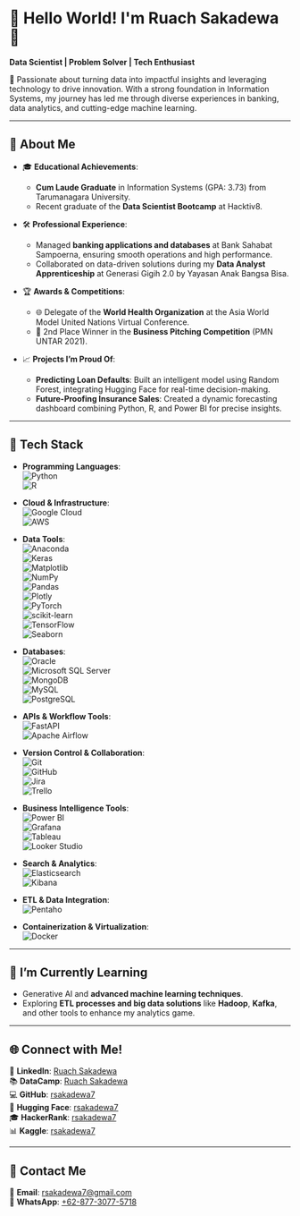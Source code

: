 # 👋 Hello World! I'm Ruach Sakadewa 🌟  
**Data Scientist | Problem Solver | Tech Enthusiast**  

🎯 Passionate about turning data into impactful insights and leveraging technology to drive innovation. With a strong foundation in Information Systems, my journey has led me through diverse experiences in banking, data analytics, and cutting-edge machine learning.  

---

## 🌟 About Me  

- 🎓 **Educational Achievements**:  
  - **Cum Laude Graduate** in Information Systems (GPA: 3.73) from Tarumanagara University.  
  - Recent graduate of the **Data Scientist Bootcamp** at Hacktiv8.  

- 🛠 **Professional Experience**:  
  - Managed **banking applications and databases** at Bank Sahabat Sampoerna, ensuring smooth operations and high performance.  
  - Collaborated on data-driven solutions during my **Data Analyst Apprenticeship** at Generasi Gigih 2.0 by Yayasan Anak Bangsa Bisa.  

- 🏆 **Awards & Competitions**:  
  - 🌐 Delegate of the **World Health Organization** at the Asia World Model United Nations Virtual Conference.  
  - 🥈 2nd Place Winner in the **Business Pitching Competition** (PMN UNTAR 2021).  

- 📈 **Projects I’m Proud Of**:  
  - **Predicting Loan Defaults**: Built an intelligent model using Random Forest, integrating Hugging Face for real-time decision-making.  
  - **Future-Proofing Insurance Sales**: Created a dynamic forecasting dashboard combining Python, R, and Power BI for precise insights.  

---

## 🧰 Tech Stack  

- **Programming Languages**:  
  ![Python](https://img.shields.io/badge/python-3670A0?style=for-the-badge&logo=python&logoColor=ffdd54)  
  ![R](https://img.shields.io/badge/r-%23276DC3.svg?style=for-the-badge&logo=r&logoColor=white)  

- **Cloud & Infrastructure**:  
  ![Google Cloud](https://img.shields.io/badge/GoogleCloud-%234285F4.svg?style=for-the-badge&logo=google-cloud&logoColor=white)  
  ![AWS](https://img.shields.io/badge/AWS-%23FF9900.svg?style=for-the-badge&logo=amazon-aws&logoColor=white)  

- **Data Tools**:  
  ![Anaconda](https://img.shields.io/badge/Anaconda-%2344A833.svg?style=for-the-badge&logo=anaconda&logoColor=white)  
  ![Keras](https://img.shields.io/badge/Keras-%23D00000.svg?style=for-the-badge&logo=Keras&logoColor=white)  
  ![Matplotlib](https://img.shields.io/badge/Matplotlib-%23ffffff.svg?style=for-the-badge&logo=Matplotlib&logoColor=blue)  
  ![NumPy](https://img.shields.io/badge/numpy-%23013243.svg?style=for-the-badge&logo=numpy&logoColor=white)  
  ![Pandas](https://img.shields.io/badge/pandas-%23150458.svg?style=for-the-badge&logo=pandas&logoColor=white)  
  ![Plotly](https://img.shields.io/badge/Plotly-%233F4F75.svg?style=for-the-badge&logo=plotly&logoColor=white)  
  ![PyTorch](https://img.shields.io/badge/PyTorch-%23EE4C2C.svg?style=for-the-badge&logo=PyTorch&logoColor=white)  
  ![scikit-learn](https://img.shields.io/badge/scikit--learn-%23F7931E.svg?style=for-the-badge&logo=scikit-learn&logoColor=white)  
  ![TensorFlow](https://img.shields.io/badge/TensorFlow-%23FF6F00.svg?style=for-the-badge&logo=TensorFlow&logoColor=white)  
  ![Seaborn](https://img.shields.io/badge/Seaborn-%23FF9E1B.svg?style=for-the-badge&logo=seaborn&logoColor=white)  

- **Databases**:  
  ![Oracle](https://img.shields.io/badge/Oracle-F80000?style=for-the-badge&logo=oracle&logoColor=white)  
  ![Microsoft SQL Server](https://img.shields.io/badge/Microsoft%20SQL%20Server-CC2927?style=for-the-badge&logo=microsoft%20sql%20server&logoColor=white)  
  ![MongoDB](https://img.shields.io/badge/MongoDB-%234ea94b.svg?style=for-the-badge&logo=mongodb&logoColor=white)  
  ![MySQL](https://img.shields.io/badge/mysql-4479A1.svg?style=for-the-badge&logo=mysql&logoColor=white)  
  ![PostgreSQL](https://img.shields.io/badge/postgres-%23316192.svg?style=for-the-badge&logo=postgresql&logoColor=white)  

- **APIs & Workflow Tools**:  
  ![FastAPI](https://img.shields.io/badge/FastAPI-005571?style=for-the-badge&logo=fastapi)  
  ![Apache Airflow](https://img.shields.io/badge/Apache%20Airflow-017CEE?style=for-the-badge&logo=Apache%20Airflow&logoColor=white)  

- **Version Control & Collaboration**:  
  ![Git](https://img.shields.io/badge/git-%23F05033.svg?style=for-the-badge&logo=git&logoColor=white)  
  ![GitHub](https://img.shields.io/badge/github-%23121011.svg?style=for-the-badge&logo=github&logoColor=white)  
  ![Jira](https://img.shields.io/badge/jira-%230A0FFF.svg?style=for-the-badge&logo=jira&logoColor=white)  
  ![Trello](https://img.shields.io/badge/Trello-%23026AA7.svg?style=for-the-badge&logo=Trello&logoColor=white)  

- **Business Intelligence Tools**:  
  ![Power BI](https://img.shields.io/badge/power_bi-F2C811?style=for-the-badge&logo=powerbi&logoColor=black)  
  ![Grafana](https://img.shields.io/badge/grafana-%23F46800.svg?style=for-the-badge&logo=grafana&logoColor=white)  
  ![Tableau](https://img.shields.io/badge/Tableau-%2300A1E4.svg?style=for-the-badge&logo=tableau&logoColor=white)  
  ![Looker Studio](https://img.shields.io/badge/Looker_Studio-%230E68A0.svg?style=for-the-badge&logo=googlelookerstudio&logoColor=white)  

- **Search & Analytics**:  
  ![Elasticsearch](https://img.shields.io/badge/elasticsearch-%230377CC.svg?style=for-the-badge&logo=elasticsearch&logoColor=white)  
  ![Kibana](https://img.shields.io/badge/Kibana-%23F9D65A.svg?style=for-the-badge&logo=kibana&logoColor=white)  

- **ETL & Data Integration**:  
  ![Pentaho](https://img.shields.io/badge/Pentaho-%23E3242B.svg?style=for-the-badge&logo=Pentaho&logoColor=white)

- **Containerization & Virtualization**:  
  ![Docker](https://img.shields.io/badge/Docker-%232496ED.svg?style=for-the-badge&logo=docker&logoColor=white)

---

## 🌱 I’m Currently Learning  
- Generative AI and **advanced machine learning techniques**.  
- Exploring **ETL processes and big data solutions** like **Hadoop**, **Kafka**, and other tools to enhance my analytics game.

---

## 🌐 Connect with Me!  
💼 **LinkedIn**: [Ruach Sakadewa](https://www.linkedin.com/in/ruachsakadewa/)  
📚 **DataCamp**: [Ruach Sakadewa](https://www.datacamp.com/portfolio/rsakadewa7)  
💻 **GitHub**: [rsakadewa7](https://github.com/rsakadewa7)  
🤗 **Hugging Face**: [rsakadewa7](https://huggingface.co/rsakadewa7)  
🎓 **HackerRank**: [rsakadewa7](https://www.hackerrank.com/profile/rsakadewa7)  
📊 **Kaggle**: [rsakadewa7](https://www.kaggle.com/rsakadewa7)  


---

## 📱 Contact Me  
📧 **Email**: [rsakadewa7@gmail.com](mailto:rsakadewa7@gmail.com)  
📱 **WhatsApp**: [+62-877-3077-5718](https://wa.me/6287730775718)


<!-- Proudly created with GPRM ( https://gprm.itsvg.in ) -->
